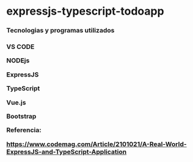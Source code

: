 # expressjs-typescript-todoapp
<h3> Tecnologias y programas utilizados <h3/>
  
VS CODE

NODEjs

ExpressJS

TypeScript 

Vue.js 

Bootstrap


Referencia:

https://www.codemag.com/Article/2101021/A-Real-World-ExpressJS-and-TypeScript-Application
